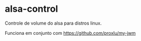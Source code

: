 # alsa-control
Controle de volume do alsa para distros linux.

Funciona em conjunto com https://github.com/proxlu/my-jwm
